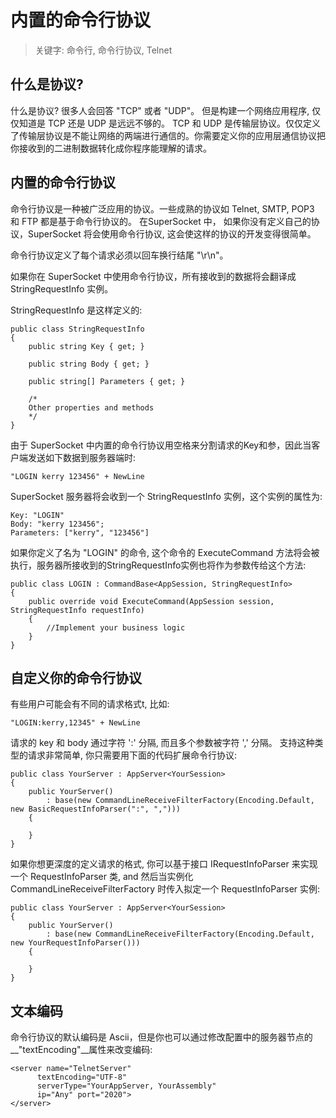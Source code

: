 # 内置的命令行协议

> 关键字: 命令行, 命令行协议, Telnet

## 什么是协议?

什么是协议? 很多人会回答 "TCP" 或者 "UDP"。 但是构建一个网络应用程序, 仅仅知道是 TCP 还是 UDP 是远远不够的。 TCP 和 UDP 是传输层协议。仅仅定义了传输层协议是不能让网络的两端进行通信的。你需要定义你的应用层通信协议把你接收到的二进制数据转化成你程序能理解的请求。

## 内置的命令行协议

命令行协议是一种被广泛应用的协议。一些成熟的协议如 Telnet, SMTP, POP3 和 FTP 都是基于命令行协议的。 在SuperSocket 中， 如果你没有定义自己的协议，SuperSocket 将会使用命令行协议, 这会使这样的协议的开发变得很简单。

命令行协议定义了每个请求必须以回车换行结尾 "\r\n"。

如果你在 SuperSocket 中使用命令行协议，所有接收到的数据将会翻译成 StringRequestInfo 实例。

StringRequestInfo 是这样定义的:

    public class StringRequestInfo
    {
        public string Key { get; }
        
        public string Body { get; }
        
        public string[] Parameters { get; }

        /*
        Other properties and methods
        */
    }

由于 SuperSocket 中内置的命令行协议用空格来分割请求的Key和参，因此当客户端发送如下数据到服务器端时:

    "LOGIN kerry 123456" + NewLine

SuperSocket 服务器将会收到一个 StringRequestInfo 实例，这个实例的属性为:

    Key: "LOGIN"
    Body: "kerry 123456";
    Parameters: ["kerry", "123456"]

如果你定义了名为 "LOGIN" 的命令, 这个命令的 ExecuteCommand 方法将会被执行，服务器所接收到的StringRequestInfo实例也将作为参数传给这个方法:

    public class LOGIN : CommandBase<AppSession, StringRequestInfo>
    {
        public override void ExecuteCommand(AppSession session, StringRequestInfo requestInfo)
        {
            //Implement your business logic
        }
    }


## 自定义你的命令行协议

有些用户可能会有不同的请求格式t, 比如:

    "LOGIN:kerry,12345" + NewLine

请求的 key 和 body 通过字符 ':' 分隔, 而且多个参数被字符 ',' 分隔。 支持这种类型的请求非常简单, 你只需要用下面的代码扩展命令行协议:

    public class YourServer : AppServer<YourSession>
    {
        public YourServer()
            : base(new CommandLineReceiveFilterFactory(Encoding.Default, new BasicRequestInfoParser(":", ",")))
        {

        }
    }

如果你想更深度的定义请求的格式, 你可以基于接口 IRequestInfoParser<StringRequestInfo> 来实现一个 RequestInfoParser 类, and 然后当实例化 CommandLineReceiveFilterFactory 时传入拟定一个 RequestInfoParser 实例:

    public class YourServer : AppServer<YourSession>
    {
        public YourServer()
            : base(new CommandLineReceiveFilterFactory(Encoding.Default, new YourRequestInfoParser()))
        {

        }
    }
    
## 文本编码

命令行协议的默认编码是 Ascii，但是你也可以通过修改配置中的服务器节点的__"textEncoding"__属性来改变编码:
    
    <server name="TelnetServer"
          textEncoding="UTF-8"
          serverType="YourAppServer, YourAssembly"
          ip="Any" port="2020">
    </server>
